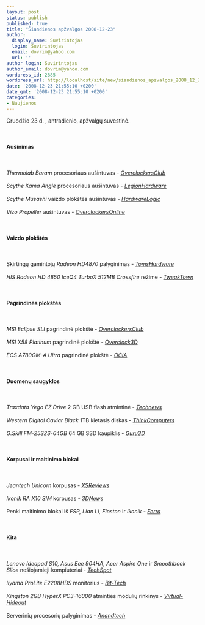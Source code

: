 ```yaml
---
layout: post
status: publish
published: true
title: "Šiandienos apžvalgos 2008-12-23"
author:
  display_name: Suvirintojas
  login: Suvirintojas
  email: dovrim@yahoo.com
  url: ''
author_login: Suvirintojas
author_email: dovrim@yahoo.com
wordpress_id: 2885
wordpress_url: http://localhost/site/new/siandienos_apzvalgos_2008_12_23/
date: '2008-12-23 21:55:10 +0200'
date_gmt: '2008-12-23 21:55:10 +0200'
categories:
- Naujienos
---
```

<p>Gruodžio 23 d. , antradienio, apžvalgų suvestinė.<br />
<br><br />
<br><b>Aušinimas</b><br />
<br><br />
<br><i>Thermolab Baram</i> procesoriaus aušintuvas - <i><a class="ns" href="http://www.overclockersclub.com/reviews/thermolab_baram/">OverclockersClub</a></i><br />
<br><i>Scythe Kama Angle</i> procesoriaus aušintuvas - <i><a class="ns" href="http://www.legionhardware.com/document.php?id=800">LegionHardware</a></i><br />
<br><i>Scythe Musashi</i> vaizdo plokštės aušintuvas - <i><a class="ns" href="http://hardwarelogic.com/news/137/ARTICLE/5271/2008-12-22.html">HardwareLogic</a></i><br />
<br><i>Vizo Propeller</i> aušintuvas - <i><a class="ns" href="http://www.overclockersonline.net/?page=articles&num=2331">OverclockersOnline</a></i><br />
<br><br />
<br><b>Vaizdo plokštės</b><br />
<br><br />
<br>Skirtingų gamintojų <i>Radeon HD4870</i> palyginimas - <i><a class="ns" href="http://www.tomshardware.com/reviews/radeon-4870-palit,2096.html">TomsHardware</a></i><br />
<br><i>HIS Radeon HD 4850 IceQ4 TurboX 512MB Crossfire</i> režime - <i><a class="ns" href="http://www.tweaktown.com/reviews/1695/his_radeon_hd_4850_iceq4_turbox_512mb_in_crossfire/index.html">TweakTown</a></i><br />
<br><br />
<br><b>Pagrindinės plokštės</b><br />
<br><br />
<br><i>MSI Eclipse SLI</i> pagrindinė plokštė - <i><a class="ns" href="http://www.overclockersclub.com/reviews/msi_eclipse/">OverclockersClub</a></i><br />
<br><i>MSI X58 Platinum</i> pagrindinė plokštė - <i><a class="ns" href="http://overclock3d.net/reviews.php?/cpu_mainboard/msi_x58_platinum_motherboard/1">Overclock3D</a></i><br />
<br><i>ECS A780GM-A Ultra</i> pagrindinė plokštė - <i><a class="ns" href="http://www.ocia.net/reviews/ecsa780gm/page1.shtml">OCIA</a></i><br />
<br><br />
<br><b>Duomenų saugyklos</b><br />
<br><br />
<br><i>Traxdata Yego EZ Drive</i> 2 GB USB flash atmintinė - <i><a class="ns" href="http://www.technews.lt/index.php?id=Kas&Id=2870">Technews</a></i><br />
<br><i>Western Digital Caviar Black</i> 1TB kietasis diskas - <i><a class="ns" href="http://www.thinkcomputers.org/index.php?x=reviews&id=906">ThinkComputers</a></i><br />
<br><i>G.Skill FM-25S2S-64GB</i> 64 GB SSD kaupiklis - <i><a class="ns" href="http://guru3d.com/article/gskill-ssd-solid-state-disk-64-gb-review/">Guru3D</a></i><br />
<br><br />
<br><b>Korpusai ir maitinimo blokai</b><br />
<br><br />
<br><i>Jeantech Unicorn</i> korpusas - <i><a class="ns" href="http://www.xsreviews.co.uk/reviews/games/jeantech-unicorn/">XSReviews</a></i><br />
<br><i>Ikonik RA X10 SIM</i> korpusas - <i><a class="ns" href="http://www.3dnews.ru/cooling/ikonik_ra_x10_sim/">3DNews</a></i><br />
<br>Penki maitinimo blokai iš <i>FSP, Lian Li, Floston</i> ir <i>Ikonik</i> - <i><a class="ns" href="http://www.ferra.ru/online/supply/83384/">Ferra</a></i><br />
<br><br />
<br><b>Kita</b><br />
<br><br />
<br><i>Lenovo Ideapad S10, Asus Eee 904HA, Acer Aspire One</i> ir <i>Smoothbook Slice</i> nešiojamieji kompiuteriai - <i><a class="ns" href="http://www.techspot.com/review/135-netbook-comparison-roundup/">TechSpot</a></i><br />
<br><i>Iiyama ProLite E2208HDS</i> monitorius - <i><a class="ns" href="http://www.bit-tech.net/hardware/2008/12/23/iiyama-prolite-e2208hds-22in-full-hd-lcd/1">Bit-Tech</a></i><br />
<br><i>Kingston 2GB HyperX PC3-16000</i> atminties modulių rinkinys - <i><a class="ns" href="http://www.virtual-hideout.net/reviews/Kingston_HyperX_PC3-16000_2GB/index.shtml">Virtual-Hideout</a></i><br />
<br>Serverinių procesorių palyginimas - <i><a class="ns" href="http://it.anandtech.com/IT/showdoc.aspx?i=3484">Anandtech</a></i><br />
<br><br />
<br><br />
<br></p>
